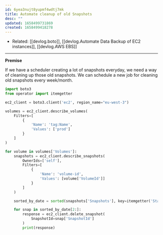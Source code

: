 ```yaml
---
id: 6yea3nujt8yupmf4wdtj7mk
title: Automate cleanup of old Snapshots
desc: ""
updated: 1658499731869
created: 1658499418278
---
```


- Related: [[devlog.boto]], [[devlog.Automate Data Backup of EC2 instances]], [[devlog.AWS EBS]]

---

**Premise**

If we have a scheduler creating a lot of snapshots everyday, we need a way of cleaning up those old snapshots. We can schedule a new job for cleaning old snapshots every week/month.

```py
import boto3
from operator import itemgetter

ec2_client = boto3.client('ec2', region_name="eu-west-3")

volumes = ec2_client.describe_volumes(
    Filters=[
        {
            'Name': 'tag:Name',
            'Values': ['prod']
        }
    ]
)

for volume in volumes['Volumes']:
    snapshots = ec2_client.describe_snapshots(
        OwnerIds=['self'],
        Filters=[
            {
                'Name': 'volume-id',
                'Values': [volume['VolumeId']]
            }
        ]
    )

    sorted_by_date = sorted(snapshots['Snapshots'], key=itemgetter('StartTime'), reverse=True)

    for snap in sorted_by_date[2:]:
        response = ec2_client.delete_snapshot(
            SnapshotId=snap['SnapshotId']
        )
        print(response)
```
